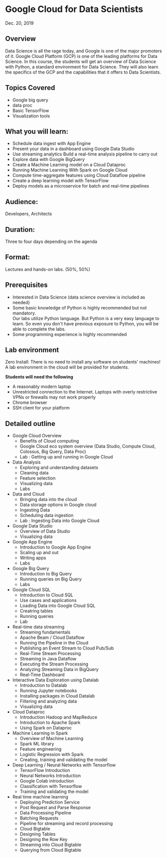 # Google Cloud for Data Scientists
Dec. 20, 2019

## Overview
Data Science is all the rage today, and Google is one of the major promoters of it. Google Cloud Platform (GCP) is one of the leading platforms for Data Science.
In this course, the students will get an overview of Data Science with Python, a standard environment for Data Science. They will also learn the specifics of the GCP and the capabilities that it offers to Data Scientists.

## Topics Covered
- Google big query
- data proc
- Basic TensorFlow
- Visualization tools 

## What you will learn:
- Schedule data ingest with App Engine
- Present your data in a dashboard using Google Data Studio
- Use streaming analytics Build a real-time analysis pipeline to carry out 
- Explore data with Google BigQuery
- Create a Machine Learning model on a Cloud Dataproc 
- Running Machine Learning With Spark on Google Cloud
- Compute time-aggregate features using Cloud Dataflow pipeline
- Create a deep learning model with TensorFlow
- Deploy models as a microservice for batch and real-time pipelines
 
 
 
## Audience:
Developers, Architects

## Duration:
Three to four days depending on the agenda

## Format:
Lectures and hands-on labs. (50%, 50%)

## Prerequisites
- Interested in Data Science (data science overview is included as needed)
- Some basic knowledge of Python is highly recommended but not mandatory.  
  Our labs utilize Python language.  But Python is a very easy language to learn. So even you don't have previous exposure to Python, you will be able to complete the labs.
- Some programming experience is highly recommended

## Lab environment
Zero Install: There is no need to install any software on students' machines! A lab environment in the cloud will be provided for students.

**Students will need the following**  
- A reasonably modern laptop
- Unrestricted connection to the Internet.  Laptops with overly restrictive VPNs or firewalls may not work properly
- Chrome browser 
- SSH client for your platform


## Detailed outline

- Google Cloud Overview 
    - Benefits of Cloud computing
    - Google Cloud eco system overview (Data Studio, Compute Cloud, Colossus, Big Query, Data Proc)
    - Lab : Getting up and running in Google Cloud
- Data Analysis
    - Exploring and understanding datasets 
    - Cleaning data
    - Feature selection
    - Visualizing data
    - Labs
- Data and Cloud
    - Bringing data into the cloud
    - Data storage options in Google cloud
    - Ingesting Data
    - Scheduling data ingestion
    - Lab : Ingesting Data into Google Cloud
- Google Data Studio
    - Overview of Data Studio
    - Visualizing data    
- Google App Engine
    - Introduction to Google App Engine 
    - Scaling up and out
    - Writing apps 
    - Labs
- Google Big Query
    - Introduction to Big Query
    - Running queries on Big Query 
    - Labs
- Google Cloud SQL 
    - Introduction to Cloud SQL 
    - Use cases and applications
    - Loading Data into Google Cloud SQL
    - Creatring tables
    - Running queries 
    - Lab
- Real-time data streaming 
    - Streaming fundamentals 
    - Apache Beam / Cloud Dataflow 
    - Running the Pipeline in the Cloud
    - Publishing an Event Stream to Cloud Pub/Sub
    - Real-Time Stream Processing
    - Streaming in Java Dataflow
    - Executing the Stream Processing
    - Analyzing Streaming Data in BigQuery
    - Real-Time Dashboard
- Interactive Data Exploration using Datalab
    - Introduction to Datalab
    - Running Jupyter notebooks
    - Installing packages in Cloud Datalab
    - Filtering and analyzing data 
    - Visualizing data
- Cloud Dataproc
    - Introduction Hadoop and MapReduce
    - Introduction to Apache Spark
    - Using Spark on Dataproc
- Machine Learning in Spark
    - Overview of Machine Learning
    - Spark ML library 
    - Feature engineering 
    - Logistic Regression with Spark
    - Creating, training and validating the model 
- Deep Learning / Neural Networks with Tensorflow 
    - TensorFlow Introduction
    - Neural Networks Introduction 
    - Google Colab introduction
    - Classification with Tensorflow
    - Training and validating the model
- Real time machine learning 
    - Deploying Prediction Service
    - Post Request and Parse Response
    - Data Processing Pipeline
    - Batching Requests
    - Pipeline for streaming and record processing
    - Cloud Bigtable
    - Designing Tables
    - Designing the Row Key
    - Streaming into Cloud Bigtable
    - Querying from Cloud Bigtable
